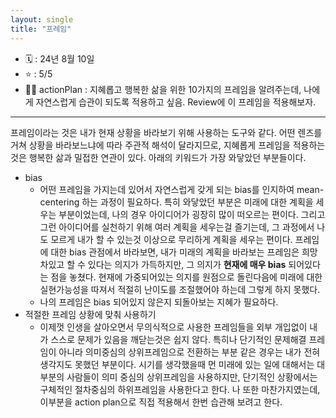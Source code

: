 ```yaml
---
layout: single
title: "프레임"
---
```


- 🗓 : 24년 8월 10일 
- ⭐ : 5/5
- 🏃‍♂ actionPlan : 지혜롭고 행복한 삶을 위한 10가지의 프레임을 알려주는데, 나에게 자연스럽게 습관이 되도록 적용하고 싶음. Review에 이 프레임을 적용해보자. 
---
프레임이라는 것은 내가 현재 상황을 바라보기 위해 사용하는 도구와 같다. 
어떤 렌즈를 거쳐 상황을 바라보느냐에 따라 주관적 해석이 달라지므로, 지혜롭게 프레임을 적용하는 것은 행복한 삶과 밀접한 연관이 있다. 
아래의 키워드가 가장 와닿았던 부분들이다. 
- bias 
	- 어떤 프레임을 가지는데 있어서 자연스럽게 갖게 되는 bias를 인지하여 mean-centering 하는 과정이 필요하다. 특히 와닿았던 부분은 미래에 대한 계획을 세우는 부분이었는데, 나의 경우 아이디어가 굉장히 많이 떠오르는 편이다. 그리고 그런 아이디어를 실천하기 위해 여러 계획을 세우는걸 즐기는데, 그 과정에서 나도 모르게 내가 할 수 있는것 이상으로 무리하게 계획을 세우는 편이다. 프레임에 대한 bias 관점에서 바라보면, 내가 미래의 계획을 바라보는 프레임은 희망차있고 할 수 있다는 의지가 가득하지만, 그 의지가 **현재에 매우 bias** 되어있다는 점을 놓쳤다. 현재에 가중되어있는 의지를 원점으로 돌린다음에 미래에 대한 실현가능성을 따져서 적절히 난이도를 조절했어야 하는데 그렇게 하지 못했다. 
	- 나의 프레임은 bias 되어있지 않은지 되돌아보는 지혜가 필요하다. 
- 적절한 프레임 상황에 맞춰 사용하기 
	- 이제껏 인생을 살아오면서 무의식적으로 사용한 프레임들을 외부 개입없이 내가 스스로 문제가 있음을 깨닫는것은 쉽지 않다. 특히나 단기적인 문제해결 프레임이 아니라 의미중심의 상위프레임으로 전환하는 부분 같은 경우는 내가 전혀 생각지도 못했던 부분이다. 시기를 생각했을때 먼 미래에 있는 일에 대해서는 대부분의 사람들이 의미 중심의 상위프레임을 사용하지만, 단기적인 상황에서는 구체적인 절차중심의 하위프레임을 사용한다고 한다. 나 또한 마찬가지였는데, 이부분을 action plan으로 직접 적용해서 한번 습관해 보려고 한다. 
